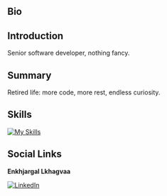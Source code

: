 ## Bio

## Introduction  
Senior software developer, nothing fancy.

## Summary  
Retired life: more code, more rest, endless curiosity.

## Skills  
[![My Skills](https://skillicons.dev/icons?i=go,java,kotlin,python,nodejs,mysql,postman,swift)](https://skillicons.dev)  

## Social Links  
**Enkhjargal Lkhagvaa**  

[![LinkedIn](https://img.shields.io/badge/linkedin-0A66C2?style=for-the-badge&logo=linkedin&logoColor=white)](https://www.linkedin.com/in/iamenkhjargal)
